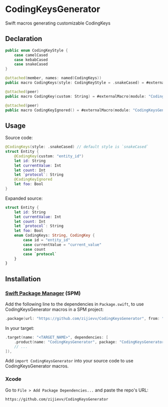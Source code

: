 # CodingKeysGenerator

Swift macros generating customizable CodingKeys

## Declaration

```swift
public enum CodingKeyStyle {
    case camelCased
    case kebabCased
    case snakeCased
}

@attached(member, names: named(CodingKeys))
public macro CodingKeys(style: CodingKeyStyle = .snakeCased) = #externalMacro(module: "CodingKeysGeneratorMacros", type: "CodingKeysMacro")

@attached(peer)
public macro CodingKey(custom: String) = #externalMacro(module: "CodingKeysGeneratorMacros", type: "CustomCodingKeyMacro")

@attached(peer)
public macro CodingKeyIgnored() = #externalMacro(module: "CodingKeysGeneratorMacros", type: "CodingKeyIgnoredMacro")
```

## Usage

Source code:

```swift
@CodingKeys(style: .snakeCased) // default style is `snakeCased`
struct Entity {
    @CodingKey(custom: "entity_id")
    let id: String
    let currentValue: Int
    let count: Int
    let `protocol`: String
    @CodingKeyIgnored
    let foo: Bool
}
```

Expanded source:

```swift
struct Entity {
    let id: String
    let currentValue: Int
    let count: Int
    let `protocol`: String
    let foo: Bool
    enum CodingKeys: String, CodingKey {
        case id = "entity_id"
        case currentValue = "current_value"
        case count
        case `protocol`
    }
}
```

## Installation

### [Swift Package Manager](https://www.swift.org/package-manager/) (SPM)

Add the following line to the dependencies in `Package.swift`, to use CodingKeysGenerator macros in a SPM project:

```swift
.package(url: "https://github.com/zijievv/CodingKeysGenerator", from: "0.1.0"),
```

In your target:

```swift
.target(name: "<TARGET_NAME>", dependencies: [
    .product(name: "CodingKeysGenerator", package: "CodingKeysGenerator"),
    // ...
]),
```

Add `import CodingKeysGenerator` into your source code to use CodingKeysGenerator macros.

### Xcode

Go to `File > Add Package Dependencies...` and paste the repo's URL:

```
https://github.com/zijievv/CodingKeysGenerator
```
